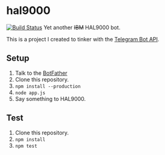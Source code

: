 # hal9000
[![Build Status](https://travis-ci.org/brennanneoh/hal9000.svg?branch=master)](https://travis-ci.org/brennanneoh/hal9000)
Yet another ~~IBM~~ HAL9000 bot.

This is a project I created to tinker with the [Telegram Bot API](https://core.telegram.org/bots/api).

## Setup
1. Talk to the [BotFather](https://telegram.me/botfather)
2. Clone this repository.
3. `npm install --production`
4. `node app.js`
5. Say something to HAL9000.

## Test
1. Clone this repository.
2. `npm install`
3. `npm test`
